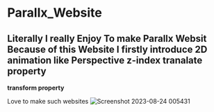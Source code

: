 # Parallx_Website

## Literally I really Enjoy To make Parallx Websit Because of this Website I firstly introduce 2D animation like **Perspective** **z-index** **tranalate property** 
**transform property**

Love to make such websites
![Screenshot 2023-08-24 005431](https://github.com/SagarBeldar/Parallx_Website/assets/125826813/379d065e-11fd-41b8-8119-0306d70bf65a)
